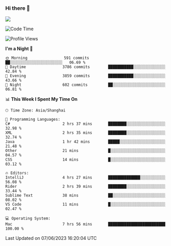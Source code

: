 ### Hi there 👋

<!--
**JJAYCHEN1e/jjaychen1e** is a ✨ _special_ ✨ repository because its `README.md` (this file) appears on your GitHub profile.

Here are some ideas to get you started:

- 🔭 I’m currently working on ...
- 🌱 I’m currently learning ...
- 👯 I’m looking to collaborate on ...
- 🤔 I’m looking for help with ...
- 💬 Ask me about ...
- 📫 How to reach me: ...
- 😄 Pronouns: ...
- ⚡ Fun fact: ...
-->

[![](https://github-readme-stats.vercel.app/api?username=jjaychen1e&show_icons=true)](https://github.com/jjaychen1e/github-readme-stats?count_private=true)

<!--START_SECTION:waka-->
![Code Time](http://img.shields.io/badge/Code%20Time-731%20hrs%2040%20mins-blue)

![Profile Views](http://img.shields.io/badge/Profile%20Views-1-blue)

**I'm a Night 🦉** 

```text
🌞 Morning                591 commits         ██░░░░░░░░░░░░░░░░░░░░░░░   06.69 % 
🌆 Daytime                3786 commits        ███████████░░░░░░░░░░░░░░   42.84 % 
🌃 Evening                3859 commits        ███████████░░░░░░░░░░░░░░   43.66 % 
🌙 Night                  602 commits         ██░░░░░░░░░░░░░░░░░░░░░░░   06.81 % 
```


📊 **This Week I Spent My Time On** 

```text
🕑︎ Time Zone: Asia/Shanghai

💬 Programming Languages: 
C#                       2 hrs 37 mins       ████████░░░░░░░░░░░░░░░░░   32.98 % 
XML                      2 hrs 35 mins       ████████░░░░░░░░░░░░░░░░░   32.74 % 
Java                     1 hr 42 mins        █████░░░░░░░░░░░░░░░░░░░░   21.48 % 
Other                    21 mins             █░░░░░░░░░░░░░░░░░░░░░░░░   04.57 % 
CSS                      14 mins             █░░░░░░░░░░░░░░░░░░░░░░░░   03.12 % 

🔥 Editors: 
IntelliJ                 4 hrs 27 mins       ██████████████░░░░░░░░░░░   56.08 % 
Rider                    2 hrs 39 mins       ████████░░░░░░░░░░░░░░░░░   33.44 % 
Sublime Text             38 mins             ██░░░░░░░░░░░░░░░░░░░░░░░   08.02 % 
VS Code                  11 mins             █░░░░░░░░░░░░░░░░░░░░░░░░   02.47 % 

💻 Operating System: 
Mac                      7 hrs 56 mins       █████████████████████████   100.00 % 
```


 Last Updated on 07/06/2023 16:20:04 UTC
<!--END_SECTION:waka-->
